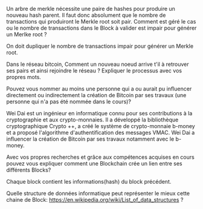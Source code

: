  Un arbre de merkle nécessite une paire de hashes pour produire un nouveau hash parent. Il faut donc absolument que le nombre de transactions qui produiront le Merkle root soit pair. 
 Comment est géré le cas ou le nombre de transactions dans le Block à valider est impair pour générer un Merlke root ?

On doit dupliquer le nombre de transactions impair pour générer un Merkle root.

 Dans le réseau bitcoin, Comment un nouveau noeud arrive t'il à retrouver ses pairs et ainsi rejoindre le réseau ? Expliquer le processus avec vos propres mots.



Pouvez vous nommer au moins une personne qui a ou aurait pu influencer directement ou indirectement la création de Bitcoin par ses travaux (une personne qui n'a pas été nommée dans le cours)?

Wei Dai est un ingénieur en informatique connu pour ses contributions à la cryptographie et aux crypto-monnaies. Il a développé la bibliothèque cryptographique Crypto ++, a créé le système de crypto-monnaie b-money et a proposé l'algorithme d'authentification des messages VMAC. Wei Dai a influencer la création de Bitcoin par ses travaux notamment avec le b-money.

 Avec vos propres recherches et grâce aux compétences acquises en cours pouvez vous expliquer comment une Blockchain crée un lien entre ses différents Blocks?

 Chaque block contient les informations(hash) du block précédent.

Quelle structure de données informatique peut représenter le mieux cette chaine de Block: https://en.wikipedia.org/wiki/List_of_data_structures ?
